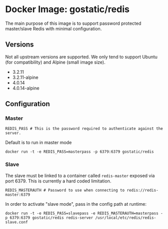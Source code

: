# Docker Image: gostatic/redis

The main purpose of this image is to support password protected master/slave Redis with minimal configuration.

## Versions

Not all upstream versions are supported. We only tend to support Ubuntu (for compatibility) and Alpine (small image size).

- 3.2.11
- 3.2.11-alpine
- 4.0.14
- 4.0.14-alpine


## Configuration

### Master

```
REDIS_PASS # This is the password required to authenticate against the server.
```

Default is to run in master mode

```
docker run -t -e REDIS_PASS=masterpass -p 6379:6379 gostatic/redis
```

### Slave

The slave must be linked to a container called `redis-master` exposed via port
6379. This is currently a hard coded limitation.

```
REDIS_MASTERAUTH # Password to use when connecting to redis://redis-master:6379
```

In order to activate "slave mode", pass in the config path at runtime:

```
docker run -t -e REDIS_PASS=slavepass -e REDIS_MASTERAUTH=masterpass -p 6379:6379 gostatic/redis redis-server /usr/local/etc/redis/redis-slave.conf
```
